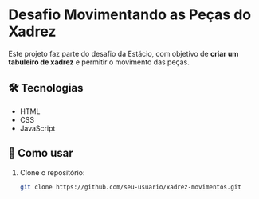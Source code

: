 # Desafio Movimentando as Peças do Xadrez

Este projeto faz parte do desafio da Estácio, com objetivo de **criar um tabuleiro de xadrez** e permitir o movimento das peças.

## 🛠 Tecnologias
- HTML
- CSS
- JavaScript

## 🚀 Como usar
1. Clone o repositório:
   ```bash
   git clone https://github.com/seu-usuario/xadrez-movimentos.git
